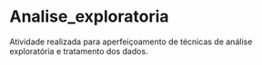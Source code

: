 # Analise_exploratoria
Atividade realizada para aperfeiçoamento de técnicas de análise exploratória e tratamento dos dados.
